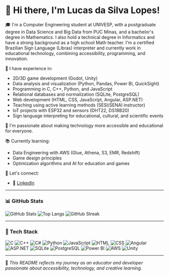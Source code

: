 # 👋 Hi there, I'm Lucas da Silva Lopes!

🎓 I'm a Computer Engineering student at UNIVESP, with a postgraduate degree in Data Science and Big Data from PUC Minas, and a bachelor's degree in Mathematics. I also hold a technical degree in Informatics and have a strong background as a high school Math teacher. I'm a certified Brazilian Sign Language (Libras) interpreter and currently work in educational technology, combining accessibility, programming, and innovation.

🚀 I have experience in:
- 2D/3D game development (Godot, Unity)
- Data analysis and visualization (Python, Pandas, Power BI, QuickSight)
- Programming in C, C++, Python, and JavaScript
- Relational databases and normalization (SQLite, PostgreSQL)
- Web development (HTML, CSS, JavaScript, Angular, ASP.NET)
- Teaching using active learning methods (SESI/SENAI instructor)
- IoT projects with ESP32 and sensors (DHT22, DS18B20)
- Sign language interpreting for educational, cultural, and scientific events

🎯 I'm passionate about making technology more accessible and educational for everyone.

📚 Currently learning:
- Data Engineering with AWS (Glue, Athena, S3, EMR, Redshift)
- Game design principles
- Optimization algorithms and AI for education and games

🔗 Let's connect:
- 💼 [LinkedIn](https://www.linkedin.com/in/lucaslopes-ti/)

---

### 📊 GitHub Stats

![GitHub Stats](https://github-readme-stats.vercel.app/api?username=lucaslopes-ti&show_icons=true&theme=radical)
![Top Langs](https://github-readme-stats.vercel.app/api/top-langs/?username=lucaslopes-ti&layout=compact&theme=radical)
![GitHub Streak](https://streak-stats.demolab.com/?user=lucaslopes-ti&theme=radical)


---

### 🧠 Tech Stack

![C](https://img.shields.io/badge/C-00599C?style=for-the-badge&logo=c&logoColor=white)
![C++](https://img.shields.io/badge/C++-00599C?style=for-the-badge&logo=cplusplus&logoColor=white)
![C#](https://img.shields.io/badge/C%23-239120?style=for-the-badge&logo=c-sharp&logoColor=white)
![Python](https://img.shields.io/badge/Python-3776AB?style=for-the-badge&logo=python&logoColor=white)
![JavaScript](https://img.shields.io/badge/JavaScript-F7DF1E?style=for-the-badge&logo=javascript&logoColor=black)
![HTML](https://img.shields.io/badge/HTML5-E34F26?style=for-the-badge&logo=html5&logoColor=white)
![CSS](https://img.shields.io/badge/CSS3-1572B6?style=for-the-badge&logo=css3&logoColor=white)
![Angular](https://img.shields.io/badge/Angular-DD0031?style=for-the-badge&logo=angular&logoColor=white)
![ASP.NET](https://img.shields.io/badge/ASP.NET-512BD4?style=for-the-badge&logo=dotnet&logoColor=white)
![SQLite](https://img.shields.io/badge/SQLite-003B57?style=for-the-badge&logo=sqlite&logoColor=white)
![PostgreSQL](https://img.shields.io/badge/PostgreSQL-4169E1?style=for-the-badge&logo=postgresql&logoColor=white)
![Power BI](https://img.shields.io/badge/PowerBI-F2C811?style=for-the-badge&logo=powerbi&logoColor=black)
![AWS](https://img.shields.io/badge/AWS-232F3E?style=for-the-badge&logo=amazon-aws&logoColor=white)
![Unity](https://img.shields.io/badge/Unity-000000?style=for-the-badge&logo=unity&logoColor=white)

---

📝 *This README reflects my journey as an educator and developer passionate about accessibility, technology, and creative learning.*
